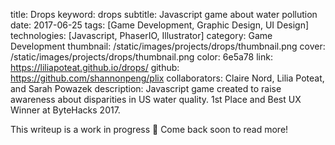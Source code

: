 title: Drops
keyword: drops
subtitle: Javascript game about water pollution
date: 2017-06-25
tags: [Game Development, Graphic Design, UI Design]
technologies: [Javascript, PhaserIO, Illustrator]
category: Game Development
thumbnail: /static/images/projects/drops/thumbnail.png
cover: /static/images/projects/drops/thumbnail.png
color: 6e5a78
link: https://liliapoteat.github.io/drops/
github: https://github.com/shannonpeng/plix
collaborators: Claire Nord, Lilia Poteat, and Sarah Powazek
description: Javascript game created to raise awareness about disparities in US water quality. 1st Place and Best UX Winner at ByteHacks 2017.

This writeup is a work in progress 🙊 Come back soon to read more!